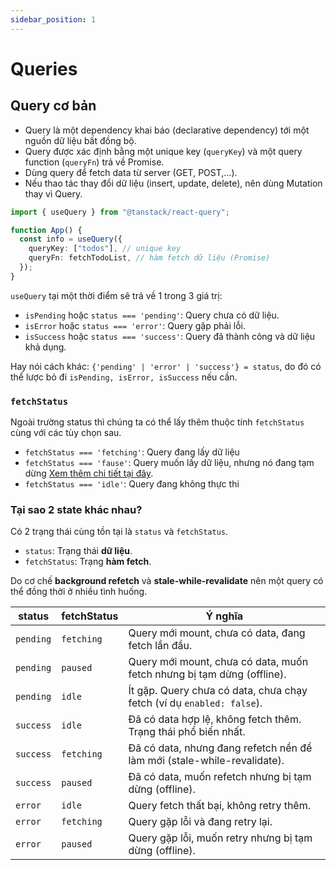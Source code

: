 ```yaml
---
sidebar_position: 1
---
```


# Queries

## Query cơ bản

- Query là một dependency khai báo (declarative dependency) tới một nguồn dữ liệu
  bất đồng bộ.
- Query được xác định bằng một unique key (`queryKey`) và một query function (`queryFn`)
  trả về Promise.
- Dùng query để fetch data từ server (GET, POST,...).
- Nếu thao tác thay đổi dữ liệu (insert, update, delete), nên dùng Mutation thay vì Query.

```ts title="App.tsx"
import { useQuery } from "@tanstack/react-query";

function App() {
  const info = useQuery({
    queryKey: ["todos"], // unique key
    queryFn: fetchTodoList, // hàm fetch dữ liệu (Promise)
  });
}
```

`useQuery` tại một thời điểm sẽ trả về 1 trong 3 giá trị:

- `isPending` hoặc `status === 'pending'`: Query chưa có dữ liệu.
- `isError` hoặc `status === 'error'`: Query gặp phải lỗi.
- `isSuccess` hoặc `status === 'success'`: Query đã thành công và dữ liệu khả dụng.

Hay nói cách khác: `{'pending' | 'error' | 'success'} = status`, do đó có thể
lược bỏ đi `isPending, isError, isSuccess` nếu cần.

### `fetchStatus`

Ngoài trường status thì chúng ta có thể lấy thêm thuộc tính `fetchStatus` cùng
với các tùy chọn sau.

- `fetchStatus === 'fetching'`: Query đang lấy dữ liệu
- `fetchStatus === 'fause'`: Query muốn lấy dữ liệu, nhưng nó đang tạm dừng
  [Xem thêm chi tiết tại đây](https://tanstack.com/query/latest/docs/framework/react/guides/network-mode).
- `fetchStatus === 'idle'`: Query đang không thực thi

### Tại sao 2 state khác nhau?

Có 2 trạng thái cùng tồn tại là `status` và `fetchStatus`.

- `status`: Trạng thái **dữ liệu**.
- `fetchStatus`: Trạng **hàm fetch**.

Do cơ chế **background refetch** và **stale-while-revalidate** nên một query có thể
đồng thời ở nhiều tình huống.

| **status** | **fetchStatus** | Ý nghĩa                                                                 |
| ---------- | --------------- | ----------------------------------------------------------------------- |
| `pending`  | `fetching`      | Query mới mount, chưa có data, đang fetch lần đầu.                      |
| `pending`  | `paused`        | Query mới mount, chưa có data, muốn fetch nhưng bị tạm dừng (offline).  |
| `pending`  | `idle`          | Ít gặp. Query chưa có data, chưa chạy fetch (ví dụ `enabled: false`).   |
| `success`  | `idle`          | Đã có data hợp lệ, không fetch thêm. Trạng thái phổ biến nhất.          |
| `success`  | `fetching`      | Đã có data, nhưng đang refetch nền để làm mới (stale-while-revalidate). |
| `success`  | `paused`        | Đã có data, muốn refetch nhưng bị tạm dừng (offline).                   |
| `error`    | `idle`          | Query fetch thất bại, không retry thêm.                                 |
| `error`    | `fetching`      | Query gặp lỗi và đang retry lại.                                        |
| `error`    | `paused`        | Query gặp lỗi, muốn retry nhưng bị tạm dừng (offline).                  |
